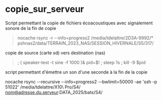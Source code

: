# copie_sur_serveur
Script permettant la copie de fichiers écoacoustiques avec signalement sonore de la fin de copie
> nocache rsync -r --info=progress2 /media/tdelattre/2D3A-9992/* pshnas2/data/TERRAIN_2023_NAS/SESSION_HIVERNALE/S5/317/

copie de source (carte sd) vers destination (nas)

> ; ( speaker-test -t sine -f 1000 )& pid=$! ; sleep 1s ; kill -9 $pid


script permettant d'émettre un son d'une seconde à la fin de la copie



nocache rsync --recursive --info=progress2 --bwlimit=50000 -ae 'ssh -p 51022' /media/tdelattre/X10\ Pro/S4/ nom@adresse.du.serveur:DATA_2025/bats/S4/
